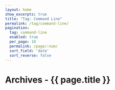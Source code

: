 ```yaml
---
layout: home
show_excerpts: true
title: "Tag: Command Line"
permalink: /tag/command-line/
pagination:
  tag: command-line
  enabled: true
  per_page: 10
  permalink: /page/:num/
  sort_field: 'date'
  sort_reverse: false
---
```


<h1>Archives - {{ page.title }}</h1>
